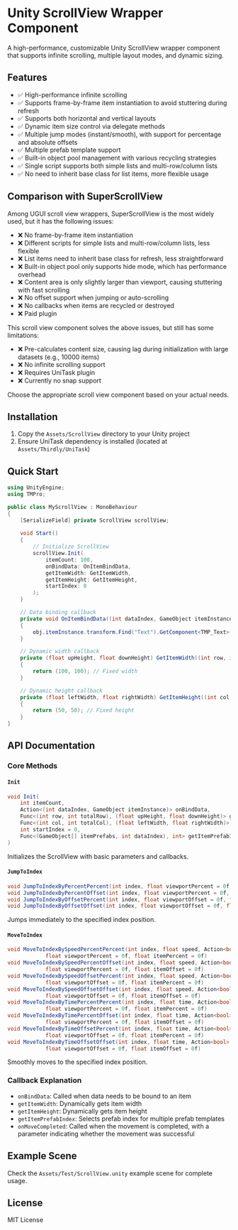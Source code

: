 # Unity ScrollView Wrapper Component

A high-performance, customizable Unity ScrollView wrapper component that supports infinite scrolling, multiple layout modes, and dynamic sizing.

## Features

- ✅ High-performance infinite scrolling
- ✅ Supports frame-by-frame item instantiation to avoid stuttering during refresh
- ✅ Supports both horizontal and vertical layouts
- ✅ Dynamic item size control via delegate methods
- ✅ Multiple jump modes (instant/smooth), with support for percentage and absolute offsets
- ✅ Multiple prefab template support
- ✅ Built-in object pool management with various recycling strategies
- ✅ Single script supports both simple lists and multi-row/column lists
- ✅ No need to inherit base class for list items, more flexible usage

## Comparison with SuperScrollView

Among UGUI scroll view wrappers, SuperScrollView is the most widely used, but it has the following issues:

- ❌ No frame-by-frame item instantiation
- ❌ Different scripts for simple lists and multi-row/column lists, less flexible
- ❌ List items need to inherit base class for refresh, less straightforward
- ❌ Built-in object pool only supports hide mode, which has performance overhead
- ❌ Content area is only slightly larger than viewport, causing stuttering with fast scrolling
- ❌ No offset support when jumping or auto-scrolling
- ❌ No callbacks when items are recycled or destroyed
- ❌ Paid plugin

This scroll view component solves the above issues, but still has some limitations:

- ❌ Pre-calculates content size, causing lag during initialization with large datasets (e.g., 10000 items)
- ❌ No infinite scrolling support
- ❌ Requires UniTask plugin
- ❌ Currently no snap support

Choose the appropriate scroll view component based on your actual needs.

## Installation

1. Copy the `Assets/ScrollView` directory to your Unity project
2. Ensure UniTask dependency is installed (located at `Assets/Thirdly/UniTask`)

## Quick Start

```csharp
using UnityEngine;
using TMPro;

public class MyScrollView : MonoBehaviour
{
    [SerializeField] private ScrollView scrollView;
    
    void Start()
    {
        // Initialize ScrollView
        scrollView.Init(
            itemCount: 100, 
            onBindData: OnItemBindData,
            getItemWidth: GetItemWidth,
            getItemHeight: GetItemHeight,
            startIndex: 0
        );
    }

    // Data binding callback
    private void OnItemBindData((int dataIndex, GameObject itemInstance) obj)
    {
        obj.itemInstance.transform.Find("Text").GetComponent<TMP_Text>().text = obj.dataIndex.ToString();
    }

    // Dynamic width callback
    private (float upHeight, float downHeight) GetItemWidth((int row, int totalRow) arg)
    {
        return (100, 100); // Fixed width
    }

    // Dynamic height callback
    private (float leftWidth, float rightWidth) GetItemHeight((int col, int totalCol) arg)
    {
        return (50, 50); // Fixed height
    }
}
```

## API Documentation

### Core Methods

#### `Init`
```csharp
void Init(
    int itemCount, 
    Action<(int dataIndex, GameObject itemInstance)> onBindData,
    Func<(int row, int totalRow), (float upHeight, float downHeight)> getItemWidth,
    Func<(int col, int totalCol), (float leftWidth, float rightWidth)> getItemHeight,
    int startIndex = 0,
    Func<(GameObject[] itemPrefabs, int dataIndex), int> getItemPrefabIndex = null
)
```
Initializes the ScrollView with basic parameters and callbacks.

#### `JumpToIndex`
```csharp
void JumpToIndexByPercentPercent(int index, float viewportPercent = 0f, float itemPercent = 0f)
void JumpToIndexByPercentOffset(int index, float viewportPercent = 0f, float itemOffset = 0f)
void JumpToIndexByOffsetPercent(int index, float viewportOffset = 0f, float itemPercent = 0f)
void JumpToIndexByOffsetOffset(int index, float viewportOffset = 0f, float itemOffset = 0f)
```
Jumps immediately to the specified index position.

#### `MoveToIndex`
```csharp
void MoveToIndexBySpeedPercentPercent(int index, float speed, Action<bool> onMoveCompleted = null,
            float viewportPercent = 0f, float itemPercent = 0f)
void MoveToIndexBySpeedPercentOffset(int index, float speed, Action<bool> onMoveCompleted = null,
            float viewportPercent = 0f, float itemOffset = 0f)
void MoveToIndexBySpeedOffsetPercent(int index, float speed, Action<bool> onMoveCompleted = null,
            float viewportOffset = 0f, float itemPercent = 0f)
void MoveToIndexBySpeedOffsetOffset(int index, float speed, Action<bool> onMoveCompleted = null,
            float viewportOffset = 0f, float itemOffset = 0f)
void MoveToIndexByTimePercentPercent(int index, float time, Action<bool> onMoveCompleted = null,
            float viewportPercent = 0f, float itemPercent = 0f)
void MoveToIndexByTimePercentOffset(int index, float time, Action<bool> onMoveCompleted = null,
            float viewportPercent = 0f, float itemOffset = 0f)
void MoveToIndexByTimeOffsetPercent(int index, float time, Action<bool> onMoveCompleted = null,
            float viewportOffset = 0f, float itemPercent = 0f)
void MoveToIndexByTimeOffsetOffset(int index, float time, Action<bool> onMoveCompleted = null,
            float viewportOffset = 0f, float itemOffset = 0f)
```
Smoothly moves to the specified index position.

### Callback Explanation

- `onBindData`: Called when data needs to be bound to an item
- `getItemWidth`: Dynamically gets item width
- `getItemHeight`: Dynamically gets item height
- `getItemPrefabIndex`: Selects prefab index for multiple prefab templates
- `onMoveCompleted`: Called when the movement is completed, with a parameter indicating whether the movement was successful

## Example Scene

Check the `Assets/Test/ScrollView.unity` example scene for complete usage.

## License

MIT License
